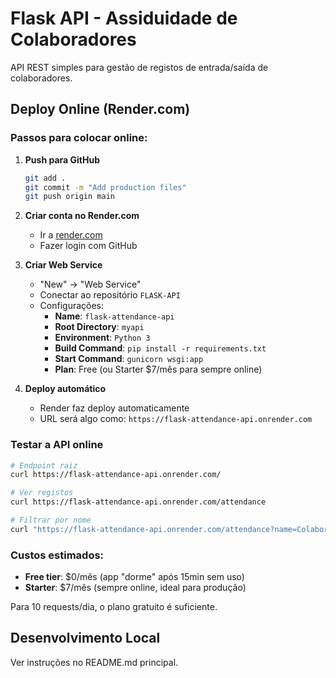 # Flask API - Assiduidade de Colaboradores

API REST simples para gestão de registos de entrada/saída de colaboradores.

## Deploy Online (Render.com)

### Passos para colocar online:

1. **Push para GitHub**
   ```bash
   git add .
   git commit -m "Add production files"
   git push origin main
   ```

2. **Criar conta no Render.com**
   - Ir a [render.com](https://render.com)
   - Fazer login com GitHub

3. **Criar Web Service**
   - "New" → "Web Service"
   - Conectar ao repositório `FLASK-API`
   - Configurações:
     - **Name**: `flask-attendance-api`
     - **Root Directory**: `myapi`
     - **Environment**: `Python 3`
     - **Build Command**: `pip install -r requirements.txt`
     - **Start Command**: `gunicorn wsgi:app`
     - **Plan**: Free (ou Starter $7/mês para sempre online)

4. **Deploy automático**
   - Render faz deploy automaticamente
   - URL será algo como: `https://flask-attendance-api.onrender.com`

### Testar a API online
```bash
# Endpoint raiz
curl https://flask-attendance-api.onrender.com/

# Ver registos
curl https://flask-attendance-api.onrender.com/attendance

# Filtrar por nome
curl "https://flask-attendance-api.onrender.com/attendance?name=Colaborador A"
```

### Custos estimados:
- **Free tier**: $0/mês (app "dorme" após 15min sem uso)
- **Starter**: $7/mês (sempre online, ideal para produção)

Para 10 requests/dia, o plano gratuito é suficiente.

## Desenvolvimento Local

Ver instruções no README.md principal.
